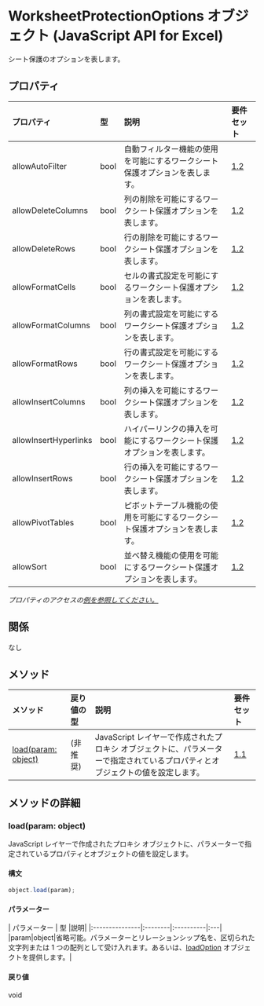 # <a name="worksheetprotectionoptions-object-javascript-api-for-excel"></a>WorksheetProtectionOptions オブジェクト (JavaScript API for Excel)

シート保護のオプションを表します。

## <a name="properties"></a>プロパティ

| プロパティ     | 型   |説明| 要件セット|
|:---------------|:--------|:----------|:----|
|allowAutoFilter|bool|自動フィルター機能の使用を可能にするワークシート保護オプションを表します。|[1.2](../requirement-sets/excel-api-requirement-sets.md)|
|allowDeleteColumns|bool|列の削除を可能にするワークシート保護オプションを表します。|[1.2](../requirement-sets/excel-api-requirement-sets.md)|
|allowDeleteRows|bool|行の削除を可能にするワークシート保護オプションを表します。|[1.2](../requirement-sets/excel-api-requirement-sets.md)|
|allowFormatCells|bool|セルの書式設定を可能にするワークシート保護オプションを表します。|[1.2](../requirement-sets/excel-api-requirement-sets.md)|
|allowFormatColumns|bool|列の書式設定を可能にするワークシート保護オプションを表します。|[1.2](../requirement-sets/excel-api-requirement-sets.md)|
|allowFormatRows|bool|行の書式設定を可能にするワークシート保護オプションを表します。|[1.2](../requirement-sets/excel-api-requirement-sets.md)|
|allowInsertColumns|bool|列の挿入を可能にするワークシート保護オプションを表します。|[1.2](../requirement-sets/excel-api-requirement-sets.md)|
|allowInsertHyperlinks|bool|ハイパーリンクの挿入を可能にするワークシート保護オプションを表します。|[1.2](../requirement-sets/excel-api-requirement-sets.md)|
|allowInsertRows|bool|行の挿入を可能にするワークシート保護オプションを表します。|[1.2](../requirement-sets/excel-api-requirement-sets.md)|
|allowPivotTables|bool|ピボットテーブル機能の使用を可能にするワークシート保護オプションを表します。|[1.2](../requirement-sets/excel-api-requirement-sets.md)|
|allowSort|bool|並ベ替え機能の使用を可能にするワークシート保護オプションを表します。|[1.2](../requirement-sets/excel-api-requirement-sets.md)|

_プロパティのアクセスの[例を参照してください。](#property-access-examples)_

## <a name="relationships"></a>関係
なし


## <a name="methods"></a>メソッド

| メソッド           | 戻り値の型    |説明| 要件セット|
|:---------------|:--------|:----------|:----|
|[load(param: object)](#loadparam-object)|(非推奨)|JavaScript レイヤーで作成されたプロキシ オブジェクトに、パラメーターで指定されているプロパティとオブジェクトの値を設定します。|[1.1](../requirement-sets/excel-api-requirement-sets.md)|

## <a name="method-details"></a>メソッドの詳細


### <a name="loadparam-object"></a>load(param: object)
JavaScript レイヤーで作成されたプロキシ オブジェクトに、パラメーターで指定されているプロパティとオブジェクトの値を設定します。

#### <a name="syntax"></a>構文
```js
object.load(param);
```

#### <a name="parameters"></a>パラメーター
| パラメーター    | 型   |説明|
|:---------------|:--------|:----------|:---|
|param|object|省略可能。パラメーターとリレーションシップ名を、区切られた文字列または 1 つの配列として受け入れます。あるいは、[loadOption](loadoption.md) オブジェクトを提供します。|

#### <a name="returns"></a>戻り値
void
